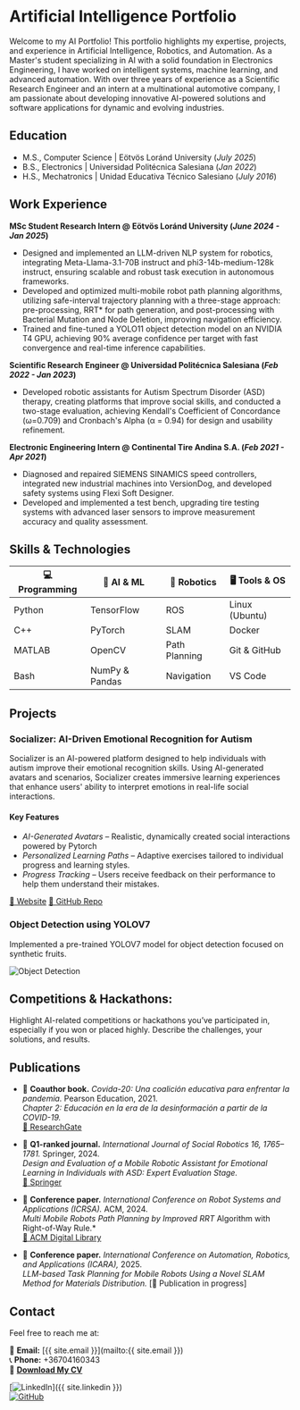 # Artificial Intelligence Portfolio  

Welcome to my AI Portfolio! This portfolio highlights my expertise, projects, and experience in Artificial Intelligence, Robotics, and Automation. As a Master's student specializing in AI with a solid foundation in Electronics Engineering, I have worked on intelligent systems, machine learning, and advanced automation. With over three years of experience as a Scientific Research Engineer and an intern at a multinational automotive company, I am passionate about developing innovative AI-powered solutions and software applications for dynamic and evolving industries.  

## Education
- M.S., Computer Science | Eötvös Loránd University (_July 2025_)
- B.S., Electronics | Universidad Politécnica Salesiana (_Jan 2022_)
- H.S., Mechatronics | Unidad Educativa Técnico Salesiano (_July 2016_)

## Work Experience
**MSc Student Research Intern @ Eötvös Loránd University (_June 2024 - Jan 2025_)**
- Designed and implemented an LLM-driven NLP system for robotics, integrating Meta-Llama-3.1-70B instruct and phi3-14b-medium-128k instruct, ensuring scalable and robust task execution in autonomous frameworks.
- Developed and optimized multi-mobile robot path planning algorithms, utilizing safe-interval trajectory planning with a three-stage approach: pre-processing, RRT* for path generation, and post-processing with Bacterial Mutation and Node Deletion, improving navigation efficiency.
- Trained and fine-tuned a YOLO11 object detection model on an NVIDIA T4 GPU, achieving 90\% average confidence per target with fast convergence and real-time inference capabilities.

**Scientific Research Engineer @ Universidad Politécnica Salesiana (_Feb 2022 - Jan 2023_)**
- Developed robotic assistants for Autism Spectrum Disorder (ASD) therapy, creating platforms that improve social skills, and conducted a two-stage evaluation, achieving Kendall's Coefficient of Concordance (ω=0.709) and Cronbach's Alpha (α = 0.94) for design and usability refinement.

**Electronic Engineering Intern @ Continental Tire Andina S.A. (_Feb 2021 - Apr 2021_)**
- Diagnosed and repaired SIEMENS SINAMICS speed controllers, integrated new industrial machines into VersionDog, and developed safety systems using Flexi Soft Designer.
- Developed and implemented a test bench, upgrading tire testing systems with advanced laser sensors to improve measurement accuracy and quality assessment.

## Skills & Technologies  

| 💻 Programming | 🚀 AI & ML | 🤖 Robotics | 🖥️ Tools & OS |
|---------------|-----------|-------------|--------------|
| Python | TensorFlow | ROS | Linux (Ubuntu) |
| C++ | PyTorch | SLAM | Docker |
| MATLAB | OpenCV | Path Planning | Git & GitHub |
| Bash | NumPy & Pandas | Navigation | VS Code |

## Projects

### Socializer: AI-Driven Emotional Recognition for Autism  

Socializer is an AI-powered platform designed to help individuals with autism improve their emotional recognition skills. Using AI-generated avatars and scenarios, Socializer creates immersive learning experiences that enhance users' ability to interpret emotions in real-life social interactions.  

#### Key Features  

- *AI-Generated Avatars* – Realistic, dynamically created social interactions powered by Pytorch 
- *Personalized Learning Paths* – Adaptive exercises tailored to individual progress and learning styles.  
- *Progress Tracking* – Users receive feedback on their performance to help them understand their mistakes.

[🔗 Website](https://socializer-nine.vercel.app/)
[🔗 GitHub Repo](https://github.com/sorryka1999/socializer)  

### Object Detection using YOLOV7
Implemented a pre-trained YOLOV7 model for object detection focused on synthetic fruits.

![Object Detection](/assets/img/04gif.gif)

## Competitions & Hackathons: 

Highlight AI-related competitions or hackathons you’ve participated in, especially if you won or placed highly. Describe the challenges, your solutions, and results.


## Publications  

- 📖 **Coauthor book.** *Covida-20: Una coalición educativa para enfrentar la pandemia.* Pearson Education, 2021.  
  *Chapter 2: Educación en la era de la desinformación a partir de la COVID-19.*  
  [🔗 ResearchGate](https://www.researchgate.net/publication/348663637_COVIDA-20_Una_coalicion_educativa_para_enfrentar_la_pandemia)  

- 📑 **Q1-ranked journal.** *International Journal of Social Robotics 16, 1765–1781.* Springer, 2024.  
  *Design and Evaluation of a Mobile Robotic Assistant for Emotional Learning in Individuals with ASD: Expert Evaluation Stage.*  
  [🔗 Springer](https://link.springer.com/article/10.1007/s12369-024-01145-x)  

- 📄 **Conference paper.** *International Conference on Robot Systems and Applications (ICRSA).* ACM, 2024.  
  *Multi Mobile Robots Path Planning by Improved RRT* Algorithm with Right-of-Way Rule.*  
  [🔗 ACM Digital Library](https://dl.acm.org/doi/10.1145/3702468.3702470)  

- 📄 **Conference paper.** *International Conference on Automation, Robotics, and Applications (ICARA),* 2025.  
  *LLM-based Task Planning for Mobile Robots Using a Novel SLAM Method for Materials Distribution.*
  [🔗 Publication in progress]

## Contact  

Feel free to reach me at:

📧 **Email:** [{{ site.email }}](mailto:{{ site.email }})  
📞 **Phone:** +36704160343  
📄 **[Download My CV]([https://yourwebsite.com/cv.pdf](https://eltehu-my.sharepoint.com/:b:/g/personal/lvzwwz_student_elte_hu/ET1icw1KcQVNl8nDNTszmS0BbWSPoOUXcpiSpyMF5bImhg?e=mOZ1AZ))**  

[![LinkedIn](https://img.shields.io/badge/LinkedIn-0077B5?style=for-the-badge&logo=linkedin&logoColor=white)]({{ site.linkedin }})  
[![GitHub](https://img.shields.io/badge/GitHub-181717?style=for-the-badge&logo=github&logoColor=white)](https://github.com/PedroCordero)  

